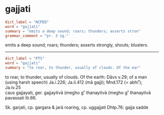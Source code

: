 # gajjati

``` toml
dict_label = "NCPED"
word = "gajjati"
summary = "emits a deep sound; roars; thunders; asserts stron"
grammar_comment = "pr. 3 sg."
```

emits a deep sound; roars; thunders; asserts strongly, shouts; blusters.

--------------------

``` toml
dict_label = "PTS"
word = "gajjati"
summary = "to roar, to thunder, usually of clouds. Of the ear"
```

to roar, to thunder, usually of clouds. Of the earth: Dāvs v.29; of a man (using harsh speech) Ja.i.226; Ja.ii.412 (mā gajji); Mnd.172 (= abhi˚); Ja.iv.25  
caus gajjayati, ger. gajjayitvā (megho g˚ thanayitvā (megho g˚ thanayitvā pavassati Iti.66.

Sk. garjati, cp. gargara & jarā roaring, cp. uggajjati Dhtp.76: gajja sadde

